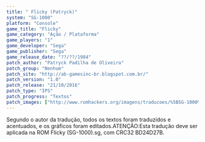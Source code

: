 ```yaml
---
title: " Flicky (Patryck)"
system: "SG-1000"
platform: "Console"
game_title: "Flicky"
game_category: "Ação / Plataforma"
game_players: "1"
game_developer: "Sega"
game_publisher: "Sega"
game_release_date: "??/??/1984"
patch_author: "Patryck Padilha de Oliveira"
patch_group: "Nenhum"
patch_site: "http://ab-gamesinc-br.blogspot.com.br/"
patch_version: "1.0"
patch_release: "21/10/2016"
patch_type: "IPS"
patch_progress: "Textos"
patch_images: ["http://www.romhackers.org/imagens/traducoes/%5BSG-1000%5D%20Flicky%20-%20Patryck%20-%201.png","http://www.romhackers.org/imagens/traducoes/%5BSG-1000%5D%20Flicky%20-%20Patryck%20-%202.png","http://www.romhackers.org/imagens/traducoes/%5BSG-1000%5D%20Flicky%20-%20Patryck%20-%203.png"]
---
```

Segundo o autor da tradução, todos os textos foram traduzidos e acentuados, e os gráficos foram editados.ATENÇÃO:Esta tradução deve ser aplicada na ROM Flicky (SG-1000).sg, com CRC32 BD24D27B.